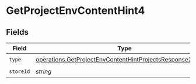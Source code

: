 # GetProjectEnvContentHint4


## Fields

| Field                                                                                                                                    | Type                                                                                                                                     | Required                                                                                                                                 | Description                                                                                                                              |
| ---------------------------------------------------------------------------------------------------------------------------------------- | ---------------------------------------------------------------------------------------------------------------------------------------- | ---------------------------------------------------------------------------------------------------------------------------------------- | ---------------------------------------------------------------------------------------------------------------------------------------- |
| `type`                                                                                                                                   | [operations.GetProjectEnvContentHintProjectsResponse200Type](../../models/operations/getprojectenvcontenthintprojectsresponse200type.md) | :heavy_check_mark:                                                                                                                       | N/A                                                                                                                                      |
| `storeId`                                                                                                                                | *string*                                                                                                                                 | :heavy_check_mark:                                                                                                                       | N/A                                                                                                                                      |